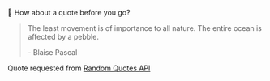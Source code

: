📣 How about a quote before you go?

> The least movement is of importance to all nature. The entire ocean is affected by a pebble.
>
> <p>- Blaise Pascal</p>

Quote requested from [Random Quotes API](https://github.com/lukePeavey/quotable)
